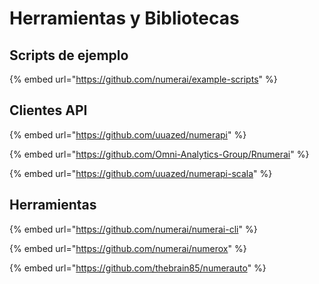 # Herramientas y Bibliotecas

## Scripts de ejemplo

{% embed url="https://github.com/numerai/example-scripts" %}

## Clientes API

{% embed url="https://github.com/uuazed/numerapi" %}

{% embed url="https://github.com/Omni-Analytics-Group/Rnumerai" %}

{% embed url="https://github.com/uuazed/numerapi-scala" %}

## Herramientas

{% embed url="https://github.com/numerai/numerai-cli" %}

{% embed url="https://github.com/numerai/numerox" %}

{% embed url="https://github.com/thebrain85/numerauto" %}



